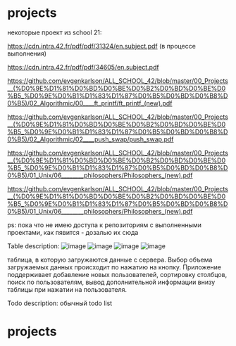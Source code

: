 # projects
некоторые проект из school 21:

https://cdn.intra.42.fr/pdf/pdf/31324/en.subject.pdf (в процессе выполнения)

https://cdn.intra.42.fr/pdf/pdf/34605/en.subject.pdf

https://github.com/evgenkarlson/ALL_SCHOOL_42/blob/master/00_Projects__(%D0%9E%D1%81%D0%BD%D0%BE%D0%B2%D0%BD%D0%BE%D0%B5_%D0%9E%D0%B1%D1%83%D1%87%D0%B5%D0%BD%D0%B8%D0%B5)/02_Algorithmic/00____ft_printf/ft_printf_(new).pdf

https://github.com/evgenkarlson/ALL_SCHOOL_42/blob/master/00_Projects__(%D0%9E%D1%81%D0%BD%D0%BE%D0%B2%D0%BD%D0%BE%D0%B5_%D0%9E%D0%B1%D1%83%D1%87%D0%B5%D0%BD%D0%B8%D0%B5)/02_Algorithmic/02____push_swap/push_swap.pdf

https://github.com/evgenkarlson/ALL_SCHOOL_42/blob/master/00_Projects__(%D0%9E%D1%81%D0%BD%D0%BE%D0%B2%D0%BD%D0%BE%D0%B5_%D0%9E%D0%B1%D1%83%D1%87%D0%B5%D0%BD%D0%B8%D0%B5)/01_Unix/06________philosophers/Philosophers_(new).pdf

https://github.com/evgenkarlson/ALL_SCHOOL_42/blob/master/00_Projects__(%D0%9E%D1%81%D0%BD%D0%BE%D0%B2%D0%BD%D0%BE%D0%B5_%D0%9E%D0%B1%D1%83%D1%87%D0%B5%D0%BD%D0%B8%D0%B5)/01_Unix/06________philosophers/Philosophers_(new).pdf

ps: пока что не имею доступа к репозиториям с выполненными проектами, как пявится - дозалью их сюда

Table description: ![image](https://user-images.githubusercontent.com/79366498/121655336-33107d80-caa7-11eb-8852-51838080959d.png)
![image](https://user-images.githubusercontent.com/79366498/121655381-3c99e580-caa7-11eb-829f-c315c9979e92.png)
![image](https://user-images.githubusercontent.com/79366498/121655506-563b2d00-caa7-11eb-94cd-1821baee105d.png)
![image](https://user-images.githubusercontent.com/79366498/121655601-66eba300-caa7-11eb-9738-852d437910c2.png)

таблица, в которую загружаются данные с сервера. Выбор объема загружаемых данных происходит по нажатию на кнопку. Приложение поддерживает добавление новых пользователей, сортировку столбцов, поиск по пользователям, вывод дополнительной информации внизу таблицы при нажатии на пользователя.

Todo description: обычный todo list

# projects
